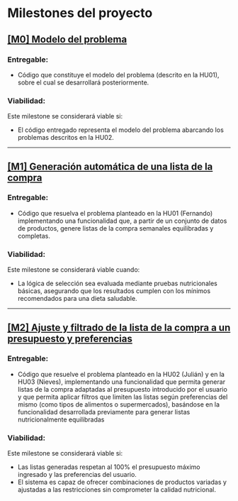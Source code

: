 # Milestones del proyecto

## [[M0] Modelo del problema](https://github.com/GaelGoncalba/AutoShopping/milestone/1)

### Entregable: 
- Código que constituye el modelo del problema (descrito en la HU01), sobre el cual se desarrollará posteriormente.

### Viabilidad: 
Este milestone se considerará viable si:
- El código entregado representa el modelo del problema abarcando los problemas descritos en la HU02.

----------------------------------------------------------------------------------------------------------------------------------------------------------------
## [[M1] Generación automática de una lista de la compra](https://github.com/GaelGoncalba/AutoShopping/milestone/2)

### Entregable: 
- Código que resuelva el problema planteado en la HU01 (Fernando) implementando una funcionalidad que, a partir de un conjunto de datos de productos, genere listas de la compra semanales equilibradas y completas.

### Viabilidad: 
Este milestone se considerará viable cuando:
- La lógica de selección sea evaluada mediante pruebas nutricionales básicas, asegurando que los resultados cumplen con los mínimos recomendados para una dieta saludable.

----------------------------------------------------------------------------------------------------------------------------------------------------------------
## [[M2] Ajuste y filtrado de la lista de la compra a un presupuesto y preferencias](https://github.com/GaelGoncalba/AutoShopping/milestone/3)

### Entregable:
- Código que resuelve el problema planteado en la HU02 (Julián) y en la HU03 (Nieves), implementando una funcionalidad que permita generar listas de la compra adaptadas al presupuesto introducido por el usuario y que permita aplicar filtros que limiten las listas según preferencias del mismo (como tipos de alimentos o supermercados), basándose en la funcionalidad desarrollada previamente para generar listas nutricionalmente equilibradas

### Viabilidad:
Este milestone se considerará viable si:
- Las listas generadas respetan al 100% el presupuesto máximo ingresado y las preferencias del usuario.
- El sistema es capaz de ofrecer combinaciones de productos variadas y ajustadas a las restricciones sin comprometer la calidad nutricional.

